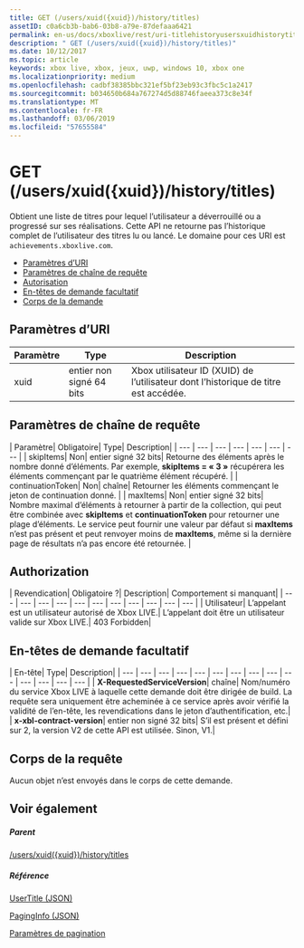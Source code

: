 ```yaml
---
title: GET (/users/xuid({xuid})/history/titles)
assetID: c0a6cb3b-bab6-03b8-a79e-87defaaa6421
permalink: en-us/docs/xboxlive/rest/uri-titlehistoryusersxuidhistorytitlesgetv2.html
description: " GET (/users/xuid({xuid})/history/titles)"
ms.date: 10/12/2017
ms.topic: article
keywords: xbox live, xbox, jeux, uwp, windows 10, xbox one
ms.localizationpriority: medium
ms.openlocfilehash: cadbf38385bbc321ef5bf23eb93c3fbc5c1a2417
ms.sourcegitcommit: b034650b684a767274d5d88746faeea373c8e34f
ms.translationtype: MT
ms.contentlocale: fr-FR
ms.lasthandoff: 03/06/2019
ms.locfileid: "57655584"
---
```

# <a name="get-usersxuidxuidhistorytitles"></a>GET (/users/xuid({xuid})/history/titles)
Obtient une liste de titres pour lequel l’utilisateur a déverrouillé ou a progressé sur ses réalisations. Cette API ne retourne pas l’historique complet de l’utilisateur des titres lu ou lancé. Le domaine pour ces URI est `achievements.xboxlive.com`.
 
  * [Paramètres d’URI](#ID4EY)
  * [Paramètres de chaîne de requête](#ID4EDB)
  * [Autorisation](#ID4EFD)
  * [En-têtes de demande facultatif](#ID4EGE)
  * [Corps de la demande](#ID4ERF)
 
<a id="ID4EY"></a>

 
## <a name="uri-parameters"></a>Paramètres d’URI
 
| Paramètre| Type| Description| 
| --- | --- | --- | 
| xuid| entier non signé 64 bits| Xbox utilisateur ID (XUID) de l’utilisateur dont l’historique de titre est accédée.| 
  
<a id="ID4EDB"></a>

 
## <a name="query-string-parameters"></a>Paramètres de chaîne de requête
 
| Paramètre| Obligatoire| Type| Description| 
| --- | --- | --- | --- | --- | --- | --- | 
| skipItems| Non| entier signé 32 bits| Retourne des éléments après le nombre donné d’éléments. Par exemple, <b>skipItems = « 3 »</b> récupérera les éléments commençant par le quatrième élément récupéré. | 
| continuationToken| Non| chaîne| Retourner les éléments commençant le jeton de continuation donné. | 
| maxItems| Non| entier signé 32 bits| Nombre maximal d’éléments à retourner à partir de la collection, qui peut être combinée avec <b>skipItems</b> et <b>continuationToken</b> pour retourner une plage d’éléments. Le service peut fournir une valeur par défaut si <b>maxItems</b> n’est pas présent et peut renvoyer moins de <b>maxItems</b>, même si la dernière page de résultats n’a pas encore été retournée. | 
  
<a id="ID4EFD"></a>

 
## <a name="authorization"></a>Authorization
 
| Revendication| Obligatoire ?| Description| Comportement si manquant| 
| --- | --- | --- | --- | --- | --- | --- | --- | --- | --- | --- | 
| Utilisateur| L’appelant est un utilisateur autorisé de Xbox LIVE.| L’appelant doit être un utilisateur valide sur Xbox LIVE.| 403 Forbidden| 
  
<a id="ID4EGE"></a>

 
## <a name="optional-request-headers"></a>En-têtes de demande facultatif
 
| En-tête| Type| Description| 
| --- | --- | --- | --- | --- | --- | --- | --- | --- | --- | --- | --- | --- | --- | 
| <b>X-RequestedServiceVersion</b>| chaîne| Nom/numéro du service Xbox LIVE à laquelle cette demande doit être dirigée de build. La requête sera uniquement être acheminée à ce service après avoir vérifié la validité de l’en-tête, les revendications dans le jeton d’authentification, etc.| 
| <b>x-xbl-contract-version</b>| entier non signé 32 bits| S’il est présent et défini sur 2, la version V2 de cette API est utilisée. Sinon, V1.| 
  
<a id="ID4ERF"></a>

 
## <a name="request-body"></a>Corps de la requête
 
Aucun objet n’est envoyés dans le corps de cette demande.
  
<a id="ID4EDG"></a>

 
## <a name="see-also"></a>Voir également
 
<a id="ID4EFG"></a>

 
##### <a name="parent"></a>Parent 

[/users/xuid({xuid})/history/titles](uri-titlehistoryusersxuidhistorytitlesv2.md)

  
<a id="ID4EPG"></a>

 
##### <a name="reference"></a>Référence 

[UserTitle (JSON)](../../json/json-usertitlev2.md)

 [PagingInfo (JSON)](../../json/json-paginginfo.md)

 [Paramètres de pagination](../../additional/pagingparameters.md)

   
